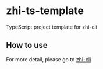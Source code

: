 # zhi-ts-template
TypeScript project template for zhi-cli

## How to use

For more detail, please go to [zhi-cli](https://github.com/terwer/zhi-cli)